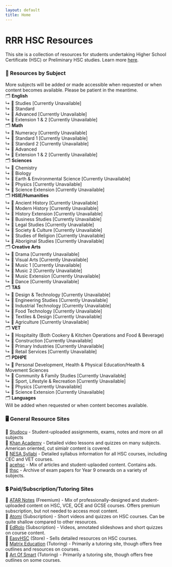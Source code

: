 ```yaml
---
layout: default
title: Home
---
```


# RRR HSC Resources</h1>
This site is a collection of resources for students undertaking Higher School Certificate (HSC) or Preliminary HSC studies. Learn more [here](https://lerttt.github.io/rrr.hsc/about).

### 📑 Resources by Subject  
More subjects will be added or made accessible when requested or when content becomes available. Please be patient in the meantime.  
🗂️ **English**   
↳ 📁 Studies [Currently Unavailable]  
↳ 📁 Standard  
↳ 📁 Advanced [Currently Unavailable]  
↳ 📁 Extension 1 & 2 [Currently Unavailable]  
🗂️ **Math**   
↳ 📁 Numeracy [Currently Unavailable]  
↳ 📁 Standard 1 [Currently Unavailable]   
↳ 📁 Standard 2 [Currently Unavailable]   
↳ 📁 Advanced  
↳ 📁 Extension 1 & 2 [Currently Unavailable]  
🗂️ **Sciences**   
↳ 📁 Chemistry    
↳ 📁 Biology  
↳ 📁 Earth & Environmental Science [Currently Unavailable]  
↳ 📁 Physics [Currently Unavailable]  
↳ 📁 Science Extension [Currently Unavailable]  
🗂️ **HSIE/Humanities**   
↳ 📁 Ancient History [Currently Unavailable]  
↳ 📁 Modern History [Currently Unavailable]   
↳ 📁 History Extension [Currently Unavailable]   
↳ 📁 Business Studies [Currently Unavailable]  
↳ 📁 Legal Studies [Currently Unavailable]  
↳ 📁 Society & Culture [Currently Unavailable]  
↳ 📁 Studies of Religion [Currently Unavailable]  
↳ 📁 Aboriginal Studies [Currently Unavailable]  
🗂️ **Creative Arts**   
↳ 📁 Drama [Currently Unavailable]  
↳ 📁 Visual Arts [Currently Unavailable]   
↳ 📁 Music 1 [Currently Unavailable]  
↳ 📁 Music 2 [Currently Unavailable]  
↳ 📁 Music Extension [Currently Unavailable]   
↳ 📁 Dance [Currently Unavailable]  
🗂️ **TAS**   
↳ 📁 Design & Technology [Currently Unavailable]  
↳ 📁 Engineering Studies [Currently Unavailable]   
↳ 📁 Industrial Technology [Currently Unavailable]  
↳ 📁 Food Technology [Currently Unavailable]  
↳ 📁 Textiles & Design [Currently Unavailable]  
↳ 📁 Agriculture [Currently Unavailable]   
🗂️ **VET**   
↳ 📁 Hospitality (Both Cookery & Kitchen Operations and Food & Beverage)  
↳ 📁 Construction [Currently Unavailable]   
↳ 📁 Primary Industries [Currently Unavailable]  
↳ 📁 Retail Services [Currently Unavailable]  
🗂️ **PDHPE**   
↳ 📁 Personal Development, Health & Physical Education/Health & Movement Sciences  
↳ 📁 Community & Family Studies [Currently Unavailable]   
↳ 📁 Sport, Lifestyle & Recreation [Currently Unavailable]  
↳ 📁 Physics [Currently Unavailable]  
↳ 📁 Science Extension [Currently Unavailable]  
🗂️ **Languages**   
Will be added when requested or when content becomes available.


### 🖥 General Resource Sites  
🔗 [Studocu](https://www.studocu.com/en-au/home) - Student-uploaded assignments, exams, notes and more on all subjects  
🔗 [Khan Academy](https://www.khanacademy.org/) - Detailed video lessons and quizzes on many subjects. American oriented, cut simialr content is covered.  
🔗 [NESA Syllabi](https://educationstandards.nsw.edu.au/wps/portal/nesa/11-12/Understanding-the-curriculum/syllabuses-a-z) - Detailed syllabus information for all HSC courses, including CEC and VET courses.  
🔗 [acehsc](https://www.acehsc.net) - Mix of articles and student-uplaoded content. Contains ads.  
🔗 [thsc](https://thsconline.github.io/s/) - Archive of exam papers for Year 9 onwards on a variety of subjects.  


### 💲 Paid/Subscription/Tutoring Sites  

🔗 [ATAR Notes](https://atarnotes.com/) (Freemium) - Mix of professionally-designed and student-uploaded content on HSC, VCE, QCE and GCSE courses. Offers premium subscription, but not needed to access most content.  
🔗 [Atomi](https://www.getatomi.com/au) (Subscription) - Short videos and quizzes on HSC courses. Can be quite shallow compared to other resources.  
🔗 [EdRolo](https://edrolo.com.au/) (Subscription) - Videos, annotated slideshows and short quizzes on course content.  
🔗 [EasyHSC](https://easyhsc.com.au/) (Store) - Sells detailed resources on HSC courses.  
🔗 [Matrix Education](https://www.matrix.edu.au/) (Tutoring) - Primarily a tutoring site, though offers free outlines and resources on courses.  
🔗 [Art Of Smart](https://artofsmart.com.au/) (Tutoring) - Primarily a tutoring site, though offers free outlines on some courses.  
            

        

  

